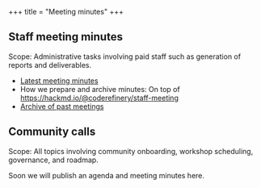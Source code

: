 +++
title = "Meeting minutes"
+++

## Staff meeting minutes

Scope: Administrative tasks involving paid staff such as generation of reports
and deliverables.

- [Latest meeting minutes](./staff-meetings/)
- How we prepare and archive minutes: On top of
  <https://hackmd.io/@coderefinery/staff-meeting>
- [Archive of past meetings](https://github.com/coderefinery/coderefinery.org/commits/main/content/about/staff-meetings.md)


## Community calls

Scope: All topics involving community onboarding, workshop scheduling,
governance, and roadmap.

Soon we will publish an agenda and meeting minutes here.
